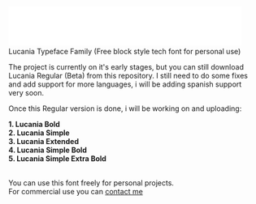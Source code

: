<img src="images_readme/lucania-logo-github.png"> </img><br>
Lucania Typeface Family (Free block style tech font for personal use)

The project is currently on it's early stages, but you can still download<br>
Lucania Regular (Beta) from this repository. I still need to do some fixes<br>
and add support for more languages, i will be adding spanish support<br>
very soon.<br>

Once this Regular version is done, i will be working on and uploading:<br>

<b>
1. Lucania Bold <br>
2. Lucania Simple <br>
3. Lucania Extended <br>
4. Lucania Simple Bold <br>
5. Lucania Simple Extra Bold <br>
</b><br>

You can use this font freely for personal projects. <br>
For commercial use you can <a href="eenster@gmail.com"> contact me </a>
